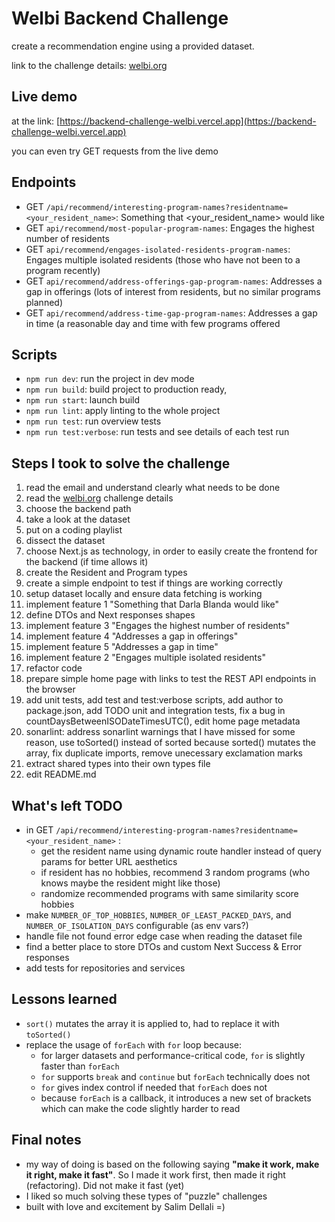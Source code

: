 # Welbi Backend Challenge

create a recommendation engine using a provided dataset.

link to the challenge details: [welbi.org](https://welbi.org)

## Live demo

at the link: [https://backend-challenge-welbi.vercel.app](https://backend-challenge-welbi.vercel.app)

you can even try GET requests from the live demo

## Endpoints

- GET `/api/recommend/interesting-program-names?residentname=<your_resident_name>`: Something that <your_resident_name> would like
- GET `api/recommend/most-popular-program-names`: Engages the highest number of residents
- GET `api/recommend/engages-isolated-residents-program-names`: Engages multiple isolated residents (those who have not been to a program recently)
- GET `api/recommend/address-offerings-gap-program-names`: Addresses a gap in offerings (lots of interest from residents, but no similar programs planned)
- GET `api/recommend/address-time-gap-program-names`: Addresses a gap in time (a reasonable day and time with few programs offered

## Scripts

- `npm run dev`: run the project in dev mode
- `npm run build`: build project to production ready,
- `npm run start`: launch build
- `npm run lint`: apply linting to the whole project
- `npm run test`: run overview tests
- `npm run test:verbose`: run tests and see details of each test run

## Steps I took to solve the challenge

1. read the email and understand clearly what needs to be done
1. read the [welbi.org](https://welbi.org) challenge details
1. choose the backend path
1. take a look at the dataset
1. put on a coding playlist
1. dissect the dataset
1. choose Next.js as technology, in order to easily create the frontend for the backend (if time allows it)
1. create the Resident and Program types
1. create a simple endpoint to test if things are working correctly
1. setup dataset locally and ensure data fetching is working
1. implement feature 1 "Something that Darla Blanda would like"
1. define DTOs and Next responses shapes
1. implement feature 3 "Engages the highest number of residents"
1. implement feature 4 "Addresses a gap in offerings"
1. implement feature 5 "Addresses a gap in time"
1. implement feature 2 "Engages multiple isolated residents"
1. refactor code
1. prepare simple home page with links to test the REST API endpoints in the browser
1. add unit tests, add test and test:verbose scripts, add author to package.json, add TODO unit and integration tests, fix a bug in countDaysBetweenISODateTimesUTC(), edit home page metadata
1. sonarlint: address sonarlint warnings that I have missed for some reason, use toSorted() instead of sorted because sorted() mutates the array, fix duplicate imports, remove unecessary exclamation marks
1. extract shared types into their own types file
1. edit README.md

## What's left TODO

- in GET `/api/recommend/interesting-program-names?residentname=<your_resident_name>` :
  - get the resident name using dynamic route handler instead of query params for better URL aesthetics
  - if resident has no hobbies, recommend 3 random programs (who knows maybe the resident might like those)
  - randomize recommended programs with same similarity score hobbies
- make `NUMBER_OF_TOP_HOBBIES`, `NUMBER_OF_LEAST_PACKED_DAYS`, and `NUMBER_OF_ISOLATION_DAYS` configurable (as env vars?)
- handle file not found error edge case when reading the dataset file
- find a better place to store DTOs and custom Next Success & Error responses
- add tests for repositories and services

## Lessons learned

- `sort()` mutates the array it is applied to, had to replace it with `toSorted()`
- replace the usage of `forEach` with `for` loop because:
  - for larger datasets and performance-critical code, `for` is slightly faster than `forEach`
  - `for` supports `break` and `continue` but `forEach` technically does not
  - `for` gives index control if needed that `forEach` does not
  - because `forEach` is a callback, it introduces a new set of brackets which can make the code slightly harder to read

## Final notes

- my way of doing is based on the following saying **"make it work, make it right, make it fast"**. So I made it work first, then made it right (refactoring). Did not make it fast (yet)
- I liked so much solving these types of "puzzle" challenges
- built with love and excitement by Salim Dellali =)
